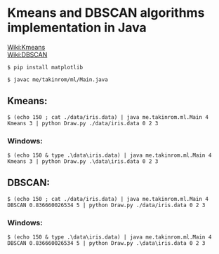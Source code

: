 # Kmeans and DBSCAN algorithms implementation in Java
[Wiki:Kmeans](https://en.wikipedia.org/wiki/K-means_clustering)  
[Wiki:DBSCAN](https://en.wikipedia.org/wiki/DBSCAN)
```
$ pip install matplotlib
```
```
$ javac me/takinrom/ml/Main.java
```
## Kmeans:
```
$ (echo 150 ; cat ./data/iris.data) | java me.takinrom.ml.Main 4 Kmeans 3 | python Draw.py ./data/iris.data 0 2 3
```
### Windows:
```
$ (echo 150 & type .\data\iris.data) | java me.takinrom.ml.Main 4 Kmeans 3 | python Draw.py .\data\iris.data 0 2 3
```
## DBSCAN:
```
$ (echo 150 ; cat ./data/iris.data) | java me.takinrom.ml.Main 4 DBSCAN 0.836660026534 5 | python Draw.py ./data/iris.data 0 2 3
```
### Windows:
```
$ (echo 150 & type .\data\iris.data) | java me.takinrom.ml.Main 4 DBSCAN 0.836660026534 5 | python Draw.py .\data\iris.data 0 2 3
```